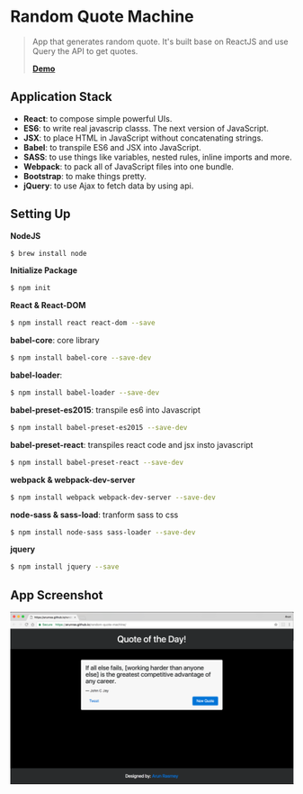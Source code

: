 # Random Quote Machine
> App that generates random quote.
> It's built base on ReactJS and use Query the API to get quotes.
>
> [**Demo**](https://arunras.github.io/random-quote-machine/)
## Application Stack
- **React**: to compose simple powerful UIs.
- **ES6**: to write real javascrip classs. The next version of JavaScript.
- **JSX**: to place HTML in JavaScript without concatenating strings.
- **Babel**: to transpile ES6 and JSX into JavaScript.
- **SASS**: to use things like variables, nested rules, inline imports and more.
- **Webpack**: to pack all of JavaScript files into one bundle.
- **Bootstrap**: to make things pretty.
- **jQuery**: to use Ajax to fetch data by using api.
## Setting Up
**NodeJS**
```bash
$ brew install node
```

**Initialize Package**

```bash
$ npm init
```

**React & React-DOM**

```bash
$ npm install react react-dom --save
```

**babel-core**: core library

```bash
$ npm install babel-core --save-dev
```

**babel-loader**: 

```bash
$ npm install babel-loader --save-dev
```

**babel-preset-es2015**: transpile es6 into Javascript

```bash
$ npm install babel-preset-es2015 --save-dev
```

**babel-preset-react**: transpiles react code and jsx insto javascript

```bash
$ npm install babel-preset-react --save-dev
```

**webpack & webpack-dev-server**

```bash
$ npm install webpack webpack-dev-server --save-dev
```

**node-sass & sass-load**: tranform sass to css

```bash
$ npm install node-sass sass-loader --save-dev
```
**jquery**
```bash
$ npm install jquery --save
```


## App Screenshot 
![App](https://github.com/arunras/random-quote-machine/raw/master/asset/screenshot.png "App")

